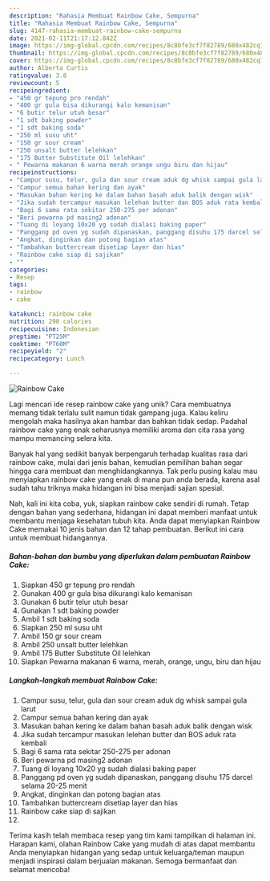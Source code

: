```yaml
---
description: "Rahasia Membuat Rainbow Cake, Sempurna"
title: "Rahasia Membuat Rainbow Cake, Sempurna"
slug: 4147-rahasia-membuat-rainbow-cake-sempurna
date: 2021-02-11T21:17:12.842Z
image: https://img-global.cpcdn.com/recipes/8c8bfe3cf7f82789/680x482cq70/rainbow-cake-foto-resep-utama.jpg
thumbnail: https://img-global.cpcdn.com/recipes/8c8bfe3cf7f82789/680x482cq70/rainbow-cake-foto-resep-utama.jpg
cover: https://img-global.cpcdn.com/recipes/8c8bfe3cf7f82789/680x482cq70/rainbow-cake-foto-resep-utama.jpg
author: Alberta Curtis
ratingvalue: 3.8
reviewcount: 5
recipeingredient:
- "450 gr tepung pro rendah"
- "400 gr gula bisa dikurangi kalo kemanisan"
- "6 butir telur utuh besar"
- "1 sdt baking powder"
- "1 sdt baking soda"
- "250 ml susu uht"
- "150 gr sour cream"
- "250 unsalt butter lelehkan"
- "175 Butter Substitute Oil lelehkan"
- " Pewarna makanan 6 warna merah orange ungu biru dan hijau"
recipeinstructions:
- "Campur susu, telur, gula dan sour cream aduk dg whisk sampai gula larut"
- "Campur semua bahan kering dan ayak"
- "Masukan bahan kering ke dalam bahan basah aduk balik dengan wisk"
- "Jika sudah tercampur masukan lelehan butter dan BOS aduk rata kembali"
- "Bagi 6 sama rata sekitar 250-275 per adonan"
- "Beri pewarna pd masing2 adonan"
- "Tuang di loyang 10x20 yg sudah dialasi baking paper"
- "Panggang pd oven yg sudah dipanaskan, panggang disuhu 175 darcel selama 20-25 menit"
- "Angkat, dinginkan dan potong bagian atas"
- "Tambahkan buttercream disetiap layer dan hias"
- "Rainbow cake siap di sajikan"
- ""
categories:
- Resep
tags:
- rainbow
- cake

katakunci: rainbow cake 
nutrition: 298 calories
recipecuisine: Indonesian
preptime: "PT25M"
cooktime: "PT60M"
recipeyield: "2"
recipecategory: Lunch

---
```



![Rainbow Cake](https://img-global.cpcdn.com/recipes/8c8bfe3cf7f82789/680x482cq70/rainbow-cake-foto-resep-utama.jpg)

Lagi mencari ide resep rainbow cake yang unik? Cara membuatnya memang tidak terlalu sulit namun tidak gampang juga. Kalau keliru mengolah maka hasilnya akan hambar dan bahkan tidak sedap. Padahal rainbow cake yang enak seharusnya memiliki aroma dan cita rasa yang mampu memancing selera kita.



Banyak hal yang sedikit banyak berpengaruh terhadap kualitas rasa dari rainbow cake, mulai dari jenis bahan, kemudian pemilihan bahan segar hingga cara membuat dan menghidangkannya. Tak perlu pusing kalau mau menyiapkan rainbow cake yang enak di mana pun anda berada, karena asal sudah tahu triknya maka hidangan ini bisa menjadi sajian spesial.


Nah, kali ini kita coba, yuk, siapkan rainbow cake sendiri di rumah. Tetap dengan bahan yang sederhana, hidangan ini dapat memberi manfaat untuk membantu menjaga kesehatan tubuh kita. Anda dapat menyiapkan Rainbow Cake memakai 10 jenis bahan dan 12 tahap pembuatan. Berikut ini cara untuk membuat hidangannya.

<!--inarticleads1-->

##### Bahan-bahan dan bumbu yang diperlukan dalam pembuatan Rainbow Cake:

1. Siapkan 450 gr tepung pro rendah
1. Gunakan 400 gr gula bisa dikurangi kalo kemanisan
1. Gunakan 6 butir telur utuh besar
1. Gunakan 1 sdt baking powder
1. Ambil 1 sdt baking soda
1. Siapkan 250 ml susu uht
1. Ambil 150 gr sour cream
1. Ambil 250 unsalt butter lelehkan
1. Ambil 175 Butter Substitute Oil lelehkan
1. Siapkan  Pewarna makanan 6 warna, merah, orange, ungu, biru dan hijau




<!--inarticleads2-->

##### Langkah-langkah membuat Rainbow Cake:

1. Campur susu, telur, gula dan sour cream aduk dg whisk sampai gula larut
1. Campur semua bahan kering dan ayak
1. Masukan bahan kering ke dalam bahan basah aduk balik dengan wisk
1. Jika sudah tercampur masukan lelehan butter dan BOS aduk rata kembali
1. Bagi 6 sama rata sekitar 250-275 per adonan
1. Beri pewarna pd masing2 adonan
1. Tuang di loyang 10x20 yg sudah dialasi baking paper
1. Panggang pd oven yg sudah dipanaskan, panggang disuhu 175 darcel selama 20-25 menit
1. Angkat, dinginkan dan potong bagian atas
1. Tambahkan buttercream disetiap layer dan hias
1. Rainbow cake siap di sajikan
1. 




Terima kasih telah membaca resep yang tim kami tampilkan di halaman ini. Harapan kami, olahan Rainbow Cake yang mudah di atas dapat membantu Anda menyiapkan hidangan yang sedap untuk keluarga/teman maupun menjadi inspirasi dalam berjualan makanan. Semoga bermanfaat dan selamat mencoba!
